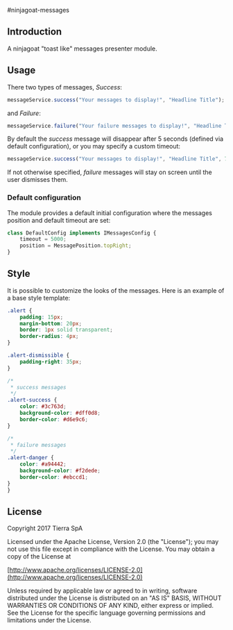 #ninjagoat-messages

## Introduction
A ninjagoat "toast like" messages presenter module.


## Usage

There two types of messages, *Success*:
```typescript
messageService.success("Your messages to display!", "Headline Title");
```

and *Failure*:
```typescript
messageService.failure("Your failure messages to display!", "Headline Title");
```

By default the *success* message will disappear after 5 seconds (defined via default configuration),
or you may specify a custom timeout:
```typescript
messageService.success("Your messages to display!", "Headline Title", 7000);
```

If not otherwise specified, *failure* messages will stay on screen until the user dismisses them.

### Default configuration
The module provides a default initial configuration where the messages position and default timeout are set:

```typescript
class DefaultConfig implements IMessagesConfig {
    timeout = 5000;
    position = MessagePosition.topRight;
}
```

## Style
It is possible to customize the looks of the messages.
Here is an example of a base style template:
```css
.alert {
    padding: 15px;
    margin-bottom: 20px;
    border: 1px solid transparent;
    border-radius: 4px;
}

.alert-dismissible {
    padding-right: 35px;
}

/*
 * success messages
 */
.alert-success {
    color: #3c763d;
    background-color: #dff0d8;
    border-color: #d6e9c6;
}

/*
 * failure messages
 */
.alert-danger {
    color: #a94442;
    background-color: #f2dede;
    border-color: #ebccd1;
}
}
```



## License

Copyright 2017 Tierra SpA

Licensed under the Apache License, Version 2.0 (the "License");
you may not use this file except in compliance with the License.
You may obtain a copy of the License at

[http://www.apache.org/licenses/LICENSE-2.0](http://www.apache.org/licenses/LICENSE-2.0)

Unless required by applicable law or agreed to in writing, software
distributed under the License is distributed on an "AS IS" BASIS,
WITHOUT WARRANTIES OR CONDITIONS OF ANY KIND, either express or implied.
See the License for the specific language governing permissions and
limitations under the License.
